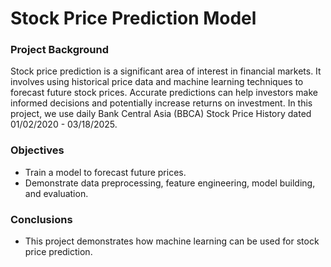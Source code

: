 # Stock Price Prediction Model
### Project Background
Stock price prediction is a significant area of interest in financial markets. It involves using historical price data and machine learning techniques to forecast future stock prices. Accurate predictions can help investors make informed decisions and potentially increase returns on investment. In this project, we use daily Bank Central Asia (BBCA) Stock Price History dated 	01/02/2020 - 03/18/2025.

### Objectives
- Train a model to forecast future prices.
- Demonstrate data preprocessing, feature engineering, model building, and evaluation.

### Conclusions
- This project demonstrates how machine learning can be used for stock price prediction. 
